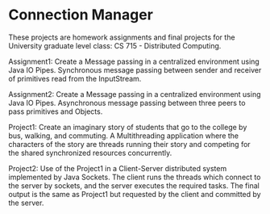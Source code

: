 # Connection Manager

These projects are homework assignments and final projects for the University graduate level class: CS 715 - Distributed Computing.

Assignment1: Create a Message passing in a centralized environment using Java IO Pipes. Synchronous message passing between sender and receiver of primitives read from the InputStream.

Assignment2: Create a Message passing in a centralized environment using Java IO Pipes. Asynchronous message passing between three peers to pass primitives and Objects.

Project1: Create an imaginary story of students that go to the college by bus, walking, and commuting. A Multithreading application where the characters of the story are threads running their story and competing for the shared synchronized resources concurrently.

Project2: Use of the Project1 in a Client-Server distributed system implemented by Java Sockets. The client runs the threads which connect to the server by sockets, and the server executes the required tasks. The final output is the same as Project1 but requested by the client and committed by the server.
